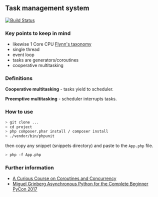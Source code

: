 ## Task management system

[![Build Status](https://travis-ci.org/mapogolions/cooperative-multitasking.svg?branch=master)](https://travis-ci.org/mapogolions/cooperative-multitasking)

### Key points to keep in mind

* likewise 1 Core CPU [Flynn's taxonomy](https://en.wikipedia.org/wiki/Flynn%27s_taxonomy)
* single thread
* event loop
* tasks are generators/coroutines
* cooperative multitasking

### Definitions

__Cooperative multitasking__ - tasks yield to scheduler.

__Preemptive multitasking__ - scheduler interrupts tasks.



### How to use

```sh
> git clone ...
> cd project
> php composer.phar install / composer install
> ./vendor/bin/phpunit
```

then copy any snippet (snippets directory) and paste to the `App.php` file.

```sh
> php -f App.php
```

### Further information

* [A Curious Course on Coroutines and Concurrency](http://dabeaz.com/coroutines/)
* [Miguel Grinberg Asynchronous Python for the Complete Beginner PyCon 2017](https://www.youtube.com/watch?v=iG6fr81xHKA)
